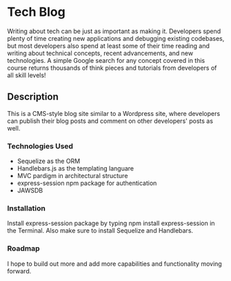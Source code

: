 # Tech Blog
Writing about tech can be just as important as making it. Developers spend plenty of time creating new applications and debugging existing codebases, but most developers also spend at least some of their time reading and writing about technical concepts, recent advancements, and new technologies. A simple Google search for any concept covered in this course returns thousands of think pieces and tutorials from developers of all skill levels!

## Description
This is a CMS-style blog site similar to a Wordpress site, where developers can publish their blog posts and comment on other developers' posts as well. 

### Technologies Used
- Sequelize as the ORM
- Handlebars.js as the templating languare
- MVC pardigm in architectural structure
- express-session npm package for authentication
- JAWSDB

### Installation
Install express-session package by typing npm install express-session in the Terminal. Also make sure to install Sequelize and Handlebars.

### Roadmap
I hope to build out more and add more capabilities and functionality moving forward.